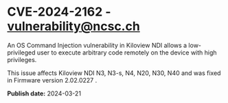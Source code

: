 # CVE-2024-2162 - vulnerability@ncsc.ch

An OS Command Injection vulnerability in Kiloview NDI allows a low-privileged user to execute arbitrary code remotely on the device with high privileges.

This issue affects Kiloview NDI N3, N3-s, N4, N20, N30, N40 and was fixed in Firmware version 2.02.0227 .



**Publish date:** 2024-03-21
